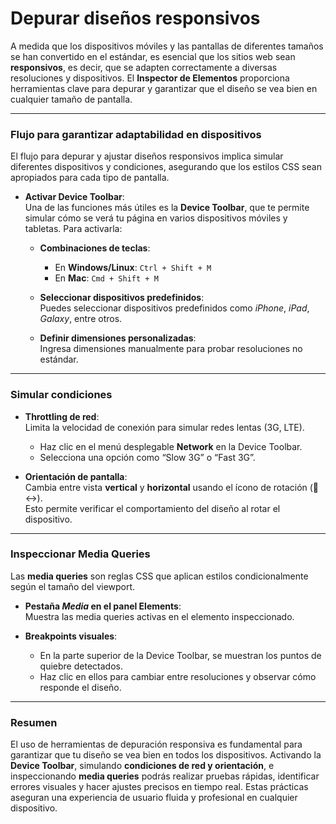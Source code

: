 # Depurar diseños responsivos

A medida que los dispositivos móviles y las pantallas de diferentes tamaños se han convertido en el estándar, es esencial que los sitios web sean **responsivos**, es decir, que se adapten correctamente a diversas resoluciones y dispositivos. El **Inspector de Elementos** proporciona herramientas clave para depurar y garantizar que el diseño se vea bien en cualquier tamaño de pantalla.

---

### **Flujo para garantizar adaptabilidad en dispositivos**

El flujo para depurar y ajustar diseños responsivos implica simular diferentes dispositivos y condiciones, asegurando que los estilos CSS sean apropiados para cada tipo de pantalla.

- **Activar Device Toolbar**:  
  Una de las funciones más útiles es la **Device Toolbar**, que te permite simular cómo se verá tu página en varios dispositivos móviles y tabletas. Para activarla:

  - **Combinaciones de teclas**:  
    - En **Windows/Linux**: `Ctrl + Shift + M`  
    - En **Mac**: `Cmd + Shift + M`  

  - **Seleccionar dispositivos predefinidos**:  
    Puedes seleccionar dispositivos predefinidos como *iPhone*, *iPad*, *Galaxy*, entre otros.

  - **Definir dimensiones personalizadas**:  
    Ingresa dimensiones manualmente para probar resoluciones no estándar.

---

### **Simular condiciones**

- **Throttling de red**:  
  Limita la velocidad de conexión para simular redes lentas (3G, LTE).  
  - Haz clic en el menú desplegable **Network** en la Device Toolbar.  
  - Selecciona una opción como “Slow 3G” o “Fast 3G”.

- **Orientación de pantalla**:  
  Cambia entre vista **vertical** y **horizontal** usando el ícono de rotación (📱↔️).  
  Esto permite verificar el comportamiento del diseño al rotar el dispositivo.

---

### **Inspeccionar Media Queries**

Las **media queries** son reglas CSS que aplican estilos condicionalmente según el tamaño del viewport.

- **Pestaña *Media* en el panel Elements**:  
  Muestra las media queries activas en el elemento inspeccionado.

- **Breakpoints visuales**:  
  - En la parte superior de la Device Toolbar, se muestran los puntos de quiebre detectados.  
  - Haz clic en ellos para cambiar entre resoluciones y observar cómo responde el diseño.

---

### **Resumen**

El uso de herramientas de depuración responsiva es fundamental para garantizar que tu diseño se vea bien en todos los dispositivos. Activando la **Device Toolbar**, simulando **condiciones de red y orientación**, e inspeccionando **media queries** podrás realizar pruebas rápidas, identificar errores visuales y hacer ajustes precisos en tiempo real. Estas prácticas aseguran una experiencia de usuario fluida y profesional en cualquier dispositivo.